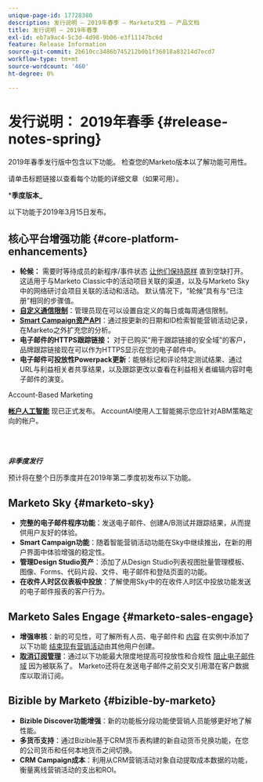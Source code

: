 ```yaml
---
unique-page-id: 17728380
description: 发行说明 — 2019年春季 — Marketo文档 — 产品文档
title: 发行说明 — 2019年春季
exl-id: eb7a9ac4-5c3d-4d98-9b06-e3f11147bc6d
feature: Release Information
source-git-commit: 2b610cc3486b745212b0b1f36018a83214d7ecd7
workflow-type: tm+mt
source-wordcount: '460'
ht-degree: 0%

---
```


# 发行说明： 2019年春季 {#release-notes-spring}

2019年春季发行版中包含以下功能。 检查您的Marketo版本以了解功能可用性。

请单击标题链接以查看每个功能的详细文章（如果可用）。

***季度版本_**

以下功能于2019年3月15日发布。

## 核心平台增强功能 {#core-platform-enhancements}

* **轮候：** 需要时等待成员的新程序/事件状态 [让他们保持原样](/help/marketo/product-docs/core-marketo-concepts/smart-campaigns/program-flow-actions/change-program-status.md) 直到空缺打开。 这适用于与Marketo Classic中的活动项目关联的渠道，以及与Marketo Sky中的网络研讨会项目关联的活动和活动。 默认情况下，“轮候”具有与“已注册”相同的步骤值。
* **[自定义通信限制](/help/marketo/product-docs/administration/email-setup/enable-communication-limits.md)**：管理员现在可以设置自定义的每日或每周通信限制。
* **[Smart Campaign资产API](https://experienceleague.adobe.com/en/docs/marketo-developer/marketo/rest/assets/smart-campaigns)**：通过按更新的日期和ID检索智能营销活动记录，在Marketo之外扩充您的分析。
* **电子邮件的HTTPS跟踪链接：** 对于已购买“用于跟踪链接的安全域”的客户，品牌跟踪链接现在可以作为HTTPS显示在您的电子邮件中。
* **电子邮件可投放性Powerpack更新**：能够标记和评论特定测试结果、通过URL与利益相关者共享结果，以及跟踪更改以查看在利益相关者编辑内容时电子邮件的演变。

Account-Based Marketing

**[帐户人工智能](/help/marketo/product-docs/target-account-management/account-profiling/account-profiling-ranking-and-tuning.md)** 现已正式发布。 AccountAI使用人工智能揭示您应针对ABM策略定向的帐户。

<br> 

**_非季度发行_**

预计将在整个日历季度并在2019年第二季度初发布以下功能。

## Marketo Sky {#marketo-sky}

* **完整的电子邮件程序功能**：发送电子邮件、创建A/B测试并跟踪结果，从而提供用户友好的体验。
* **Smart Campaign功能**：随着智能营销活动功能在Sky中继续推出，在新的用户界面中体验增强的稳定性。
* **管理Design Studio资产**：添加了从Design Studio列表视图批量管理模板、图像、Forms、代码片段、文件、电子邮件和登陆页面的功能。
* **在收件人时区仪表板中投放**：了解使用Sky中的在收件人时区中投放功能发送的电子邮件报表的客户行为。

## Marketo Sales Engage {#marketo-sales-engage}

* **增强审核**：新的可见性，可了解所有人员、电子邮件和 [内容](/help/marketo/product-docs/marketo-sales-connect/templates/view-template-list-as-another-user.md) 在实例中添加了以下功能 [结束现有营销活动](/help/marketo/product-docs/marketo-sales-connect/campaigns/view-campaigns-list-as-another-user.md)由其他用户创建。
* **[取消订阅管理](/help/marketo/product-docs/marketo-sales-connect/email/unsubscribes/marketo-unsubscribe-check.md)**：通过以下功能最大限度地提高可投放性和合规性 [阻止电子邮件域](/help/marketo/product-docs/marketo-sales-connect/admin/blocked-domains.md) 因为被联系了。 Marketo还将在发送电子邮件之前交叉引用潜在客户数据库以取消订阅。

## Bizible by Marketo {#bizible-by-marketo}

* **Bizible Discover功能增强**：新的功能板分段功能使营销人员能够更好地了解性能。
* **多货币支持**：通过Bizible基于CRM货币表构建的新自动货币兑换功能，在您的公司货币和任何本地货币之间切换。
* **CRM Campaign成本**：利用从CRM营销活动对象自动提取成本数据的功能，衡量离线营销活动的支出和ROI。
